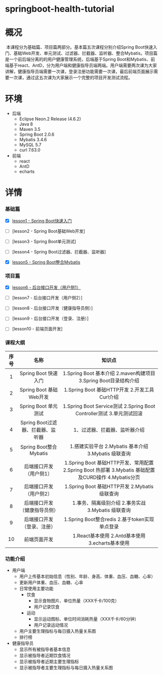 # springboot-health-tutorial
# 概况

​	本课程分为基础篇、项目篇两部分。基本篇五次课程分别介绍Spring Boot快速入门、基础Web开发、单元测试、过滤器、拦截器、监听器、整合Mybatis。项目篇是一个前后端分离的的用户健康管理系统，后端基于Spring Boot和Mybatis、前端基于react、AntD，分为用户端和健康指导员端两端。用户端需要两次课为大家讲解，健康指导员端需要一次课，登录注册功能需要一次课，最后前端页面展示需要一次课，通过这五次课为大家展示一个完整的项目开发测试流程。

# 环境

- 后端
  - Eclipse Neon.2 Release (4.6.2)
  - Java 8
  - Maven 3.5
  - Spring Boot 2.0.6
  - Mybatis 3.4.6
  - MySQL 5.7
  - curl 7.63.0
- 前端
  - react
  - AntD
  - echarts

# 详情

### 基础篇

* [x] [lesson1 - Spring Boot快速入门](https://github.com/springboothealth-tutorial/springboot-health-tutorial/tree/master/lesson-1)
* [ ] [lesson2 - Spring Boot基础Web开发]
* [ ] [lesson3 - Spring Boot单元测试]
* [ ] [lesson4 - Spring Boot过滤器、拦截器、监听器]
* [x] [lesson5 - Spring Boot整合Mybatis](https://github.com/springboothealth-tutorial/springboot-health-tutorial/tree/master/lesson-5)


### 项目篇

* [x] [lesson6 - 后台接口开发（用户侧1）](https://github.com/springboothealth-tutorial/springboot-health-tutorial/tree/master/lesson-6)
* [ ] [lesson7 - 后台接口开发（用户侧2）]
* [ ] [lesson8 - 后台接口开发（健康指导员侧）]
* [ ] [lesson9 - 后台接口开发（登录、注册）]
* [ ] [lesson10 - 前端页面开发]


### 课程大纲
|  序号  |           名称           |                   知识点                    |
| :--: | :--------------------: | :--------------------------------------: |
|  1   |    Spring Boot 快速入门    | 1.Spring Boot 基本介绍 2.maven构建项目 3.Spring Boot目录结构介绍 |
|  2   |  Spring Boot 基础Web开发   |   1.Spring Boot 基础HTTP开发 2.开发工具Curl介绍    |
|  3   |    Spring Boot 单元测试    | 1.Spring Boot Service测试 2.Spring Boot Controller测试 3.单元测试回滚 |
|  4   | Spring Boot过滤器、拦截器、监听器 |             1、过滤器、拦截器、监听器介绍              |
|  5   |  Spring Boot整合Mybatis  | 1.搭建实验平台 2.Mybatis 基本介绍  3.Mybatis 级联查询  |
|  6   |      后端接口开发（用户侧1）      | 1.Spring Boot 基础HTTP开发、常用配置 2.Spring Boot 热部署 3.Mybatis 基础配置及CURD操作 4.Mybatis分页 |
|  7   |      后端接口开发（用户侧2）      |  1.Spring Boot 基础HTTP开发 2.Mybatis 级联查询   |
|  8   |     后端接口开发（健康指导员侧）     |    1.事务、隔离级别介绍 2.事务实战 3.Mybatis 级联查询     |
|  9   |     后端接口开发（登录、注册）      |   1.Spring Boot整合redis 2.基于token实现单点登录   |
|  10  |         前端页面开发         |   1.React基本使用 2.Antd基本使用3.echarts基本使用    |

### 功能介绍

- 用户端
  - 用户上传基本初始信息（性别、年龄、身高、体重、血压、血糖、心率）
  - 更新用户体重、血压、血糖、心率
  - 日常使用主要功能
    - 饮食
      - 显示食物图片、单位热量（XXX千卡/100克）
      - 用户记录饮食
    - 运动
      - 显示运动图标、单位时间消耗热量（XXX千卡/60分钟）
      - 用户记录运动情况
  - 用户主要生理指标与每日摄入热量关系图
  - 排行榜
- 健康指导员
  - 显示所有被指导者基本信息
  - 显示被指导者近期饮食情况
  - 显示被指导者近期主要生理指标
  - 显示被指导者主要生理指标与每日摄入热量关系图